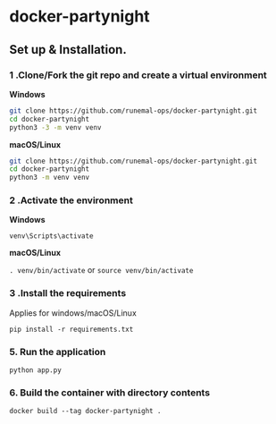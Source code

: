 # docker-partynight

## Set up & Installation.

### 1 .Clone/Fork the git repo and create a virtual environment 
                    
**Windows**
          
```bash
git clone https://github.com/runemal-ops/docker-partynight.git
cd docker-partynight
python3 -3 -m venv venv

```
          
**macOS/Linux**
          
```bash
git clone https://github.com/runemal-ops/docker-partynight.git
cd docker-partynight
python3 -m venv venv

```
### 2 .Activate the environment
          
**Windows** 

```venv\Scripts\activate```
          
**macOS/Linux**

```. venv/bin/activate```
or
```source venv/bin/activate```


### 3 .Install the requirements

Applies for windows/macOS/Linux

```
pip install -r requirements.txt
```

### 5. Run the application
`python app.py`

### 6. Build the container with directory contents
`docker build --tag docker-partynight .`
